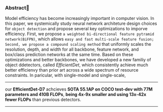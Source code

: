 ### **Abstract**🍐
Model efficiency has become increasingly important in computer vision. 
In this paper, we systemically study neural network architeture design choices for ```object detection``` and propose several key optimizations to imporve efficiency.
First, we propose ```a weighted bi-directional feature pytramid network(BiFPN)```, 
which allows ```easy and fast multi-scale feature fusion;
Second, we propose a compound scaling method``` that uniformly scales the resolution, depth, and width for all backbone,
feature network, and box/class prediction networks at the same time.
Based on these optimizations and better backbones, we have developed a new familiy of object ddetectors,
called *EfficientDet*, which consistently achieve much better efficienvy than prior art 
across a wide spectrum of resource constraints.
In paricular, with single-model and single-scale, 
***
our **EfficientDet-D7** achcieves
**SOTA 55.1AP on COCO test-dev with 77M parameters and 410B FLOPs**, 
**being 4x-9x smaller and using 13x-42x fewer FLOPs** than previous detectors. 
***



